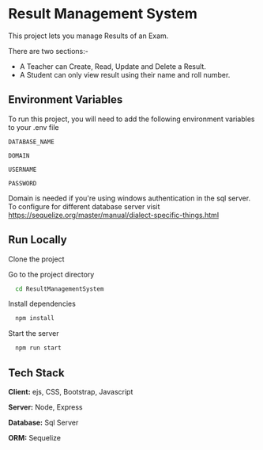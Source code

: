 # Result Management System

This project lets you manage Results of an Exam.

There are two sections:-
- A Teacher can Create, Read, Update and Delete a Result.
- A Student can only view result using their name and roll number.


## Environment Variables

To run this project, you will need to add the following environment variables to your .env file

`DATABASE_NAME`

`DOMAIN`

`USERNAME`

`PASSWORD`

Domain is needed if you're using windows authentication in the sql server.
To configure for different database server visit
https://sequelize.org/master/manual/dialect-specific-things.html


## Run Locally

Clone the project

Go to the project directory

```bash
  cd ResultManagementSystem
```

Install dependencies

```bash
  npm install
```

Start the server

```bash
  npm run start
```


## Tech Stack

**Client:** ejs, CSS, Bootstrap, Javascript

**Server:** Node, Express

**Database:** Sql Server

**ORM:** Sequelize

  